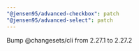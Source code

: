 ```yaml
---
"@jensen95/advanced-checkbox": patch
"@jensen95/advanced-select": patch
---
```


Bump @changesets/cli from 2.27.1 to 2.27.2

